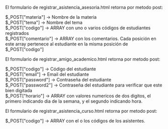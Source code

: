 El formulario de registrar_asistencia_asesoria.html retorna por metodo post:  

$_POST["materia"]  		-> Nombre de la materia  
$_POST["tema"] 			-> Nombre del tema  
$_POST["codigo"] 		-> ARRAY con uno o varios códigos de estudiantes registrados  
$_POST["comentario"] 	-> ARRAY con los comentarios. Cada posición en este array pertenece al estudiante en la misma posición de $_POST["codigo"]  

El formulario de registrar_amigo_academico.html retorna por metodo post:  

$_POST["codigo"] 		-> Código del estudiante  
$_POST["email"] 		-> Email del estudiante  
$_POST["password"] 		-> Contraseña del estudiante  
$_POST["password2"] 	-> Contraseña del estudiante para verificar que este bien digitada  
$_POST["horario"] 		-> ARRAY con valores numericos de dos digitos, el primero indicando dia de la semana, y el segundo indicando hora.  


El formulario de registrar_asistencia_curso.html retorna por metodo post:  

$_POST["codigo"] 		-> ARRAY con el o los códigos de los asistentes.  